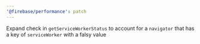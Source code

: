 ```yaml
---
'@firebase/performance': patch
---
```


Expand check in `getServiceWorkerStatus` to account for a `navigator` that has a key of `serviceWorker` with a falsy value
